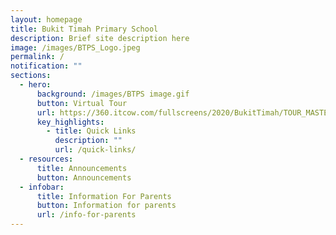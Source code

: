 ```yaml
---
layout: homepage
title: Bukit Timah Primary School
description: Brief site description here
image: /images/BTPS_Logo.jpeg
permalink: /
notification: ""
sections:
  - hero:
      background: /images/BTPS image.gif
      button: Virtual Tour
      url: https://360.itcow.com/fullscreens/2020/BukitTimah/TOUR_MASTER1/
      key_highlights:
        - title: Quick Links
          description: ""
          url: /quick-links/
  - resources:
      title: Announcements
      button: Announcements
  - infobar:
      title: Information For Parents
      button: Information for parents
      url: /info-for-parents
---
```

